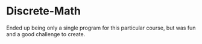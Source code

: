 # Discrete-Math
Ended up being only a single program for this particular course, but was fun and a good challenge to create.
